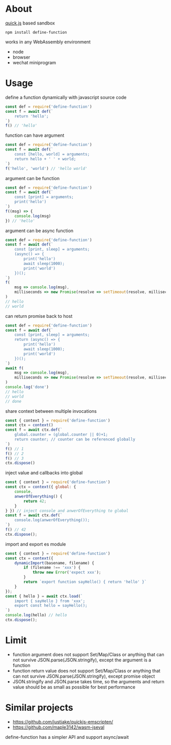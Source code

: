 # About

[quick.js](https://bellard.org/quickjs/) based sandbox

```
npm install define-function
```

works in any WebAssembly environment

* node
* browser
* wechat miniprogram

# Usage

define a function dynamically with javascript source code

```js
const def = require('define-function')
const f = await def(`
    return 'hello';
`)
f() // 'hello'
```

function can have argument

```js
const def = require('define-function')
const f = await def(`
    const [hello, world] = arguments;
    return hello + ' ' + world;
`)
f('hello', 'world') // 'hello world'
```

argument can be function

```js
const def = require('define-function')
const f = await def(`
    const [print] = arguments;
    print('hello')
`)
f((msg) => {
    console.log(msg)
}) // 'hello'
```

argument can be async function

```js
const def = require('define-function')
const f = await def(`
    const [print, sleep] = arguments;
    (async() => {
        print('hello')
        await sleep(1000);
        print('world')
    })();
`)
f(
    msg => console.log(msg),
    milliseconds => new Promise(resolve => setTimeout(resolve, milliseconds))
) 
// hello
// world
```

can return promise back to host

```js
const def = require('define-function')
const f = await def(`
    const [print, sleep] = arguments;
    return (async() => {
        print('hello')
        await sleep(1000);
        print('world')
    })();
`)
await f(
    msg => console.log(msg),
    milliseconds => new Promise(resolve => setTimeout(resolve, milliseconds))
)
console.log('done')
// hello
// world
// done
```

share context between multiple invocations

```js
const { context } = require('define-function')
const ctx = context()
const f = await ctx.def(`
    global.counter = (global.counter || 0)+1;
    return counter; // counter can be referenced globally
`)
f() // 1
f() // 2
f() // 3
ctx.dispose()
```

inject value and callbacks into global

```js
const { context } = require('define-function')
const ctx = context({ global: { 
    console,
    anwerOfEverything() {
        return 42;
    }
} }) // inject console and anwerOfEverything to global
const f = await ctx.def(`
    console.log(anwerOfEverything());
`)
f() // 42
ctx.dispose();
```

import and export es module

```js
const { context } = require('define-function')
const ctx = context({ 
    dynamicImport(basename, filename) {
        if (filename !== 'xxx') {
            throw new Error('expect xxx');
        }
        return `export function sayHello() { return 'hello' }`
    }
});
const { hello } = await ctx.load(`
    import { sayHello } from 'xxx';
    export const hello = sayHello();
`)
console.log(hello) // hello
ctx.dispose();
```

# Limit

* function argument does not support Set/Map/Class or anything that can not survive JSON.parse(JSON.stringify), except the argument is a function
* function return value does not support Set/Map/Class or anything that can not survive JSON.parse(JSON.stringify), except promise object
* JSON.stringify and JSON.parse takes time, so the arguments and return value should be as small as possible for best performance

# Similar projects

* https://github.com/justjake/quickjs-emscripten/
* https://github.com/maple3142/wasm-jseval

define-function has a simpler API and support async/await
